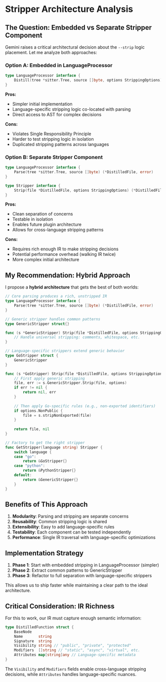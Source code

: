 # Stripper Architecture Analysis

## The Question: Embedded vs Separate Stripper Component

Gemini raises a critical architectural decision about the `--strip` logic placement. Let me analyze both approaches:

### Option A: Embedded in LanguageProcessor

```go
type LanguageProcessor interface {
    Distill(tree *sitter.Tree, source []byte, options StrippingOptions) (*DistilledFile, error)
}
```

**Pros:**
- Simpler initial implementation
- Language-specific stripping logic co-located with parsing
- Direct access to AST for complex decisions

**Cons:**
- Violates Single Responsibility Principle
- Harder to test stripping logic in isolation
- Duplicated stripping patterns across languages

### Option B: Separate Stripper Component

```go
type LanguageProcessor interface {
    Parse(tree *sitter.Tree, source []byte) (*DistilledFile, error)
}

type Stripper interface {
    Strip(file *DistilledFile, options StrippingOptions) (*DistilledFile, error)
}
```

**Pros:**
- Clean separation of concerns
- Testable in isolation
- Enables future plugin architecture
- Allows for cross-language stripping patterns

**Cons:**
- Requires rich enough IR to make stripping decisions
- Potential performance overhead (walking IR twice)
- More complex initial architecture

## My Recommendation: Hybrid Approach

I propose a **hybrid architecture** that gets the best of both worlds:

```go
// Core parsing produces a rich, unstripped IR
type LanguageProcessor interface {
    Parse(tree *sitter.Tree, source []byte) (*DistilledFile, error)
}

// Generic stripper handles common patterns
type GenericStripper struct{}

func (s *GenericStripper) Strip(file *DistilledFile, options StrippingOptions) (*DistilledFile, error) {
    // Handle universal stripping: comments, whitespace, etc.
}

// Language-specific strippers extend generic behavior
type GoStripper struct {
    GenericStripper
}

func (s *GoStripper) Strip(file *DistilledFile, options StrippingOptions) (*DistilledFile, error) {
    // First apply generic stripping
    file, err := s.GenericStripper.Strip(file, options)
    if err != nil {
        return nil, err
    }
    
    // Then apply Go-specific rules (e.g., non-exported identifiers)
    if options.NonPublic {
        file = s.stripNonExported(file)
    }
    
    return file, nil
}

// Factory to get the right stripper
func GetStripper(language string) Stripper {
    switch language {
    case "go":
        return &GoStripper{}
    case "python":
        return &PythonStripper{}
    default:
        return &GenericStripper{}
    }
}
```

## Benefits of This Approach

1. **Modularity**: Parsing and stripping are separate concerns
2. **Reusability**: Common stripping logic is shared
3. **Extensibility**: Easy to add language-specific rules
4. **Testability**: Each component can be tested independently
5. **Performance**: Single IR traversal with language-specific optimizations

## Implementation Strategy

1. **Phase 1**: Start with embedded stripping in LanguageProcessor (simpler)
2. **Phase 2**: Extract common patterns to GenericStripper
3. **Phase 3**: Refactor to full separation with language-specific strippers

This allows us to ship faster while maintaining a clear path to the ideal architecture.

## Critical Consideration: IR Richness

For this to work, our IR must capture enough semantic information:

```go
type DistilledFunction struct {
    BaseNode
    Name       string
    Signature  string
    Visibility string // "public", "private", "protected"
    Modifiers  []string // "static", "async", "virtual", etc.
    Attributes map[string]any // Language-specific metadata
}
```

The `Visibility` and `Modifiers` fields enable cross-language stripping decisions, while `Attributes` handles language-specific nuances.